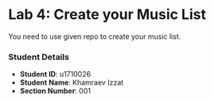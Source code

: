 # Lab 4: Create your Music List

You need to use given repo to create your music list.

### Student Details

- **Student ID**: u1710026
- **Student Name**: Khamraev Izzat
- **Section Number**: 001

